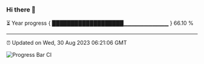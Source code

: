 ### Hi there 👋

⏳ Year progress { ███████████████████▁▁▁▁▁▁▁▁▁▁▁ } 66.10 %

---

⏰ Updated on Wed, 30 Aug 2023 06:21:06 GMT

![Progress Bar CI](https://github.com/ZhaoGui/ZhaoGui/workflows/Progress%20Bar%20CI/badge.svg)
